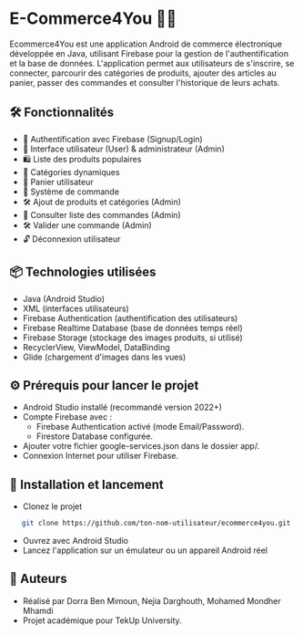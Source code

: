 # E-Commerce4You 📱🛒

Ecommerce4You est une application Android de commerce électronique développée en Java, utilisant Firebase pour la gestion de l'authentification et la base de données.
L'application permet aux utilisateurs de s'inscrire, se connecter, parcourir des catégories de produits, ajouter des articles au panier, passer des commandes et consulter l'historique de leurs achats.
## 🛠 Fonctionnalités

- 🔐 Authentification avec Firebase (Signup/Login)
- 👤 Interface utilisateur (User) & administrateur (Admin)
- 🛍️ Liste des produits populaires
- 🧩 Catégories dynamiques
- 🛒 Panier utilisateur
- 🧾 Système de commande
- 🛠  Ajout de produits et catégories (Admin)
- 🧾 Consulter liste des commandes (Admin)
- 🛠  Valider une commande (Admin)
- 🔓 Déconnexion utilisateur

## 📦 Technologies utilisées

- Java (Android Studio)
- XML (interfaces utilisateurs)
- Firebase Authentication (authentification des utilisateurs)
- Firebase Realtime Database (base de données temps réel)
- Firebase Storage  (stockage des images produits, si utilisé)
- RecyclerView, ViewModel, DataBinding
- Glide (chargement d'images dans les vues)

## ⚙️ Prérequis pour lancer le projet

- Android Studio installé (recommandé version 2022+)
- Compte Firebase avec :
    * Firebase Authentication activé (mode Email/Password).
    * Firestore Database configurée.
- Ajouter votre fichier google-services.json dans le dossier app/.
- Connexion Internet pour utiliser Firebase.
## 🚀 Installation et lancement

   - Clonez le projet
```bash
   git clone https://github.com/ton-nom-utilisateur/ecommerce4you.git
```
   - Ouvrez avec Android Studio
   - Lancez l'application sur un émulateur ou un appareil Android réel

## 🙌 Auteurs

   - Réalisé par Dorra Ben Mimoun, Nejia Darghouth, Mohamed Mondher Mhamdi
   - Projet académique pour TekUp University.
